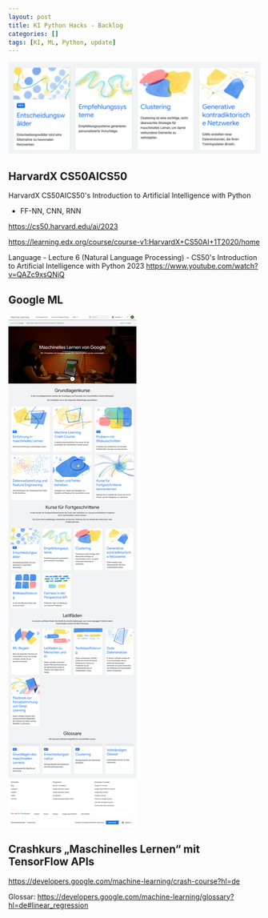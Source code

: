 ```yaml
---
layout: post
title: KI Python Hacks - Backlog 
categories: []
tags: [KI, ML, Python, update]
--- 
```


![](../pics/20240115144129_google_ml.png)
## HarvardX CS50AICS50
HarvardX CS50AICS50's Introduction to Artificial Intelligence with Python

- FF-NN, CNN, RNN 

<https://cs50.harvard.edu/ai/2023> 

<https://learning.edx.org/course/course-v1:HarvardX+CS50AI+1T2020/home>

Language - Lecture 6 (Natural Language Processing) - CS50's Introduction to Artificial Intelligence with Python 2023 <https://www.youtube.com/watch?v=QAZc9xsQNjQ>

## Google ML 

![](../pics/20240115144037_google_ml.png)

## Crashkurs „Maschinelles Lernen“ mit TensorFlow APIs

<https://developers.google.com/machine-learning/crash-course?hl=de>

Glossar: <https://developers.google.com/machine-learning/glossary?hl=de#linear_regression>


